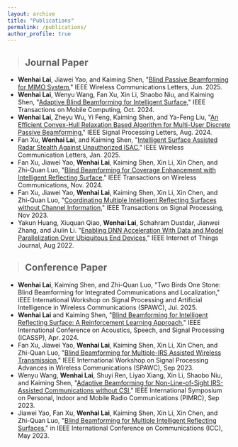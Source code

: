 ```yaml
---
layout: archive
title: "Publications"
permalink: /publications/
author_profile: true
---
```


> ## Journal Paper

* **Wenhai Lai**, Jiawei Yao, and Kaiming Shen, "[Blind Passive Beamforming for MIMO System,](/files/Lai_WCL_2025.pdf)" IEEE Wireless Communications Letters, Jun. 2025.
* **Wenhai Lai**, Wenyu Wang, Fan Xu, Xin Li, Shaobo Niu, and Kaiming Shen, "[Adaptive Blind Beamforming for Intelligent Surface,](/files/Lai_TMC_2024.pdf)" IEEE Transactions on Mobile Computing, Oct. 2024.
* **Wenhai Lai**, Zheyu Wu, Yi Feng, Kaiming Shen, and Ya-Feng Liu, "[An Efficient Convex-Hull Relaxation Based Algorithm for Multi-User Discrete Passive Beamforming,](/files/Lai_SPL_2024.pdf)" IEEE Signal Processing Letters, Aug. 2024.
* Fan Xu, **Wenhai Lai**, and Kaiming Shen, "[Intelligent Surface Assisted Radar Stealth Against Unauthorized ISAC,](/files/Fan_WCL_2025.pdf)" IEEE Wireless Communication Letters, Jan. 2025.
* Fan Xu, Jiawei Yao, **Wenhai Lai**, Kaiming Shen, Xin Li, Xin Chen, and Zhi-Quan Luo, "[Blind Beamforming for Coverage Enhancement with Intelligent Reflecting Surface,](/files/Fan_TWC_2024.pdf)" IEEE Transactions on Wireless Communications, Nov. 2024.
* Fan Xu, Jiawei Yao, **Wenhai Lai**, Kaiming Shen, Xin Li, Xin Chen, and Zhi-Quan Luo, "[Coordinating Multiple Intelligent Reflecting Surfaces without Channel Information,](/files/Fan_TSP_2023.pdf)" IEEE Transactions on Signal Processing, Nov 2023.
* Yakun Huang, Xiuquan Qiao, **Wenhai Lai**, Schahram Dustdar, Jianwei Zhang, and Jiulin Li. "[Enabling DNN Acceleration With Data and Model Parallelization Over Ubiquitous End Devices,](https://ieeexplore.ieee.org/abstract/document/9538819)" IEEE Internet of Things Journal, Aug 2022.

> ## Conference Paper
* **Wenhai Lai**, Kaiming Shen, and Zhi-Quan Luo, "Two Birds One Stone: Blind Beamforming for Integrated Communications and Localization," IEEE International Workshop on Signal Processing and Artificial Intelligence in Wireless Communications (SPAWC), Jul. 2025.
* **Wenhai Lai** and Kaiming Shen, "[Blind Beamforming for Intelligent Reflecting Surface: A Reinforcement Learning Approach,](/files/Lai_ICASSP_2024.pdf)" IEEE International Conference on Acoustics, Speech, and Signal Processing (ICASSP), Apr. 2024.
* Fan Xu, Jiawei Yao, **Wenhai Lai**, Kaiming Shen, Xin Li, Xin Chen, and Zhi-Quan Luo, "[Blind Beamforming for Multiple-IRS Assisted Wireless Transmission,](/files/Fan_SPAWC_2023.pdf)" IEEE International Workshop on Signal Processing Advances in Wireless Communications (SPAWC), Sep 2023.
* Wenyu Wang, **Wenhai Lai**, Shuyi Ren, Liyao Xiang, Xin Li, Shaobo Niu, and Kaiming Shen, "[Adaptive Beamforming for Non-Line-of-Sight IRS-Assisted Communications without CSI,](/files/Wang_PIMRC_2023.pdf)" IEEE International Symposium on Personal, Indoor and Mobile Radio Communications (PIMRC), Sep 2023.
* Jiawei Yao, Fan Xu, **Wenhai Lai**, Kaiming Shen, Xin Li, Xin Chen, and Zhi-Quan Luo, "[Blind Beamforming for Multiple Intelligent Reflecting Surfaces,](/files/Yao_ICC_2023.pdf)" in IEEE International Conference on Communications (ICC), May 2023.


<!-- {% if author.googlescholar %}
  You can also find my articles on <u><a href="{{author.googlescholar}}">my Google Scholar profile</a>.</u>
{% endif %}

{% include base_path %}

{% for post in site.publications reversed %}
  {% include archive-single.html %}
{% endfor %}
 -->
